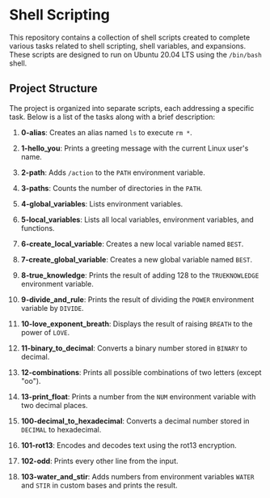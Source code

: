 # Shell Scripting 

This repository contains a collection of shell scripts created to complete various tasks related to shell scripting, shell variables, and expansions. These scripts are designed to run on Ubuntu 20.04 LTS using the `/bin/bash` shell.

## Project Structure

The project is organized into separate scripts, each addressing a specific task. Below is a list of the tasks along with a brief description:


1. **0-alias**: Creates an alias named `ls` to execute `rm *`.

2. **1-hello_you**: Prints a greeting message with the current Linux user's name.

3. **2-path**: Adds `/action` to the `PATH` environment variable.

4. **3-paths**: Counts the number of directories in the `PATH`.

5. **4-global_variables**: Lists environment variables.

6. **5-local_variables**: Lists all local variables, environment variables, and functions.

7. **6-create_local_variable**: Creates a new local variable named `BEST`.

8. **7-create_global_variable**: Creates a new global variable named `BEST`.

9. **8-true_knowledge**: Prints the result of adding 128 to the `TRUEKNOWLEDGE` environment variable.

10. **9-divide_and_rule**: Prints the result of dividing the `POWER` environment variable by `DIVIDE`.

11. **10-love_exponent_breath**: Displays the result of raising `BREATH` to the power of `LOVE`.

12. **11-binary_to_decimal**: Converts a binary number stored in `BINARY` to decimal.

13. **12-combinations**: Prints all possible combinations of two letters (except "oo").

14. **13-print_float**: Prints a number from the `NUM` environment variable with two decimal places.

15. **100-decimal_to_hexadecimal**: Converts a decimal number stored in `DECIMAL` to hexadecimal.

16. **101-rot13**: Encodes and decodes text using the rot13 encryption.

17. **102-odd**: Prints every other line from the input.

18. **103-water_and_stir**: Adds numbers from environment variables `WATER` and `STIR` in custom bases and prints the result.

